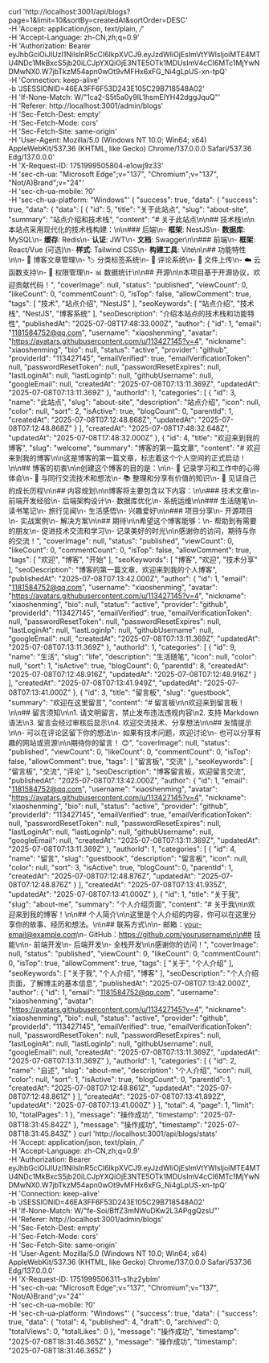curl 'http://localhost:3001/api/blogs?page=1&limit=10&sortBy=createdAt&sortOrder=DESC' \
  -H 'Accept: application/json, text/plain, */*' \
  -H 'Accept-Language: zh-CN,zh;q=0.9' \
  -H 'Authorization: Bearer eyJhbGciOiJIUzI1NiIsInR5cCI6IkpXVCJ9.eyJzdWIiOjEsImVtYWlsIjoiMTE4MTU4NDc1MkBxcS5jb20iLCJpYXQiOjE3NTE5OTk1MDUsImV4cCI6MTc1MjYwNDMwNX0.W7jbTkzM54apn0wOt9vMFHx6xFG_Ni4gLpUS-xn-tpQ' \
  -H 'Connection: keep-alive' \
  -b 'JSESSIONID=46EA3FF6F53D243E105C29B718548A02' \
  -H 'If-None-Match: W/"1ca2-S5t5a0y9lL1hsmElYH42dggJquQ"' \
  -H 'Referer: http://localhost:3001/admin/blogs' \
  -H 'Sec-Fetch-Dest: empty' \
  -H 'Sec-Fetch-Mode: cors' \
  -H 'Sec-Fetch-Site: same-origin' \
  -H 'User-Agent: Mozilla/5.0 (Windows NT 10.0; Win64; x64) AppleWebKit/537.36 (KHTML, like Gecko) Chrome/137.0.0.0 Safari/537.36 Edg/137.0.0.0' \
  -H 'X-Request-ID: 1751999505804-e1owj9z33' \
  -H 'sec-ch-ua: "Microsoft Edge";v="137", "Chromium";v="137", "Not/A)Brand";v="24"' \
  -H 'sec-ch-ua-mobile: ?0' \
  -H 'sec-ch-ua-platform: "Windows"'
  {
    "success": true,
    "data": {
        "success": true,
        "data": {
            "data": [
                {
                    "id": 5,
                    "title": "关于此站点",
                    "slug": "about-site",
                    "summary": "站点介绍和技术栈",
                    "content": "# 关于此站点\n\n## 技术栈\n\n本站点采用现代化的技术栈构建：\n\n### 后端\n- **框架**: NestJS\n- **数据库**: MySQL\n- **缓存**: Redis\n- **认证**: JWT\n- **文档**: Swagger\n\n### 前端\n- **框架**: React/Vue (可选)\n- **样式**: Tailwind CSS\n- **构建工具**: Vite\n\n## 功能特性\n\n- 📝 博客文章管理\n- 🏷️ 分类标签系统\n- 💬 评论系统\n- 📁 文件上传\n- ☁️ 云函数支持\n- 🔐 权限管理\n- 📊 数据统计\n\n## 开源\n\n本项目基于开源协议，欢迎贡献代码！",
                    "coverImage": null,
                    "status": "published",
                    "viewCount": 0,
                    "likeCount": 0,
                    "commentCount": 0,
                    "isTop": false,
                    "allowComment": true,
                    "tags": [
                        "技术",
                        "站点介绍",
                        "NestJS"
                    ],
                    "seoKeywords": [
                        "站点介绍",
                        "技术栈",
                        "NestJS",
                        "博客系统"
                    ],
                    "seoDescription": "介绍本站点的技术栈和功能特性",
                    "publishedAt": "2025-07-08T17:48:33.000Z",
                    "author": {
                        "id": 1,
                        "email": "1181584752@qq.com",
                        "username": "xiaoshenming",
                        "avatar": "https://avatars.githubusercontent.com/u/113427145?v=4",
                        "nickname": "xiaoshenming",
                        "bio": null,
                        "status": "active",
                        "provider": "github",
                        "providerId": "113427145",
                        "emailVerified": true,
                        "emailVerificationToken": null,
                        "passwordResetToken": null,
                        "passwordResetExpires": null,
                        "lastLoginAt": null,
                        "lastLoginIp": null,
                        "githubUsername": null,
                        "googleEmail": null,
                        "createdAt": "2025-07-08T07:13:11.369Z",
                        "updatedAt": "2025-07-08T07:13:11.369Z"
                    },
                    "authorId": 1,
                    "categories": [
                        {
                            "id": 3,
                            "name": "此站点",
                            "slug": "about-site",
                            "description": "站点介绍",
                            "icon": null,
                            "color": null,
                            "sort": 2,
                            "isActive": true,
                            "blogCount": 0,
                            "parentId": 1,
                            "createdAt": "2025-07-08T07:12:48.868Z",
                            "updatedAt": "2025-07-08T07:12:48.868Z"
                        }
                    ],
                    "createdAt": "2025-07-08T17:48:32.648Z",
                    "updatedAt": "2025-07-08T17:48:32.000Z"
                },
                {
                    "id": 4,
                    "title": "欢迎来到我的博客",
                    "slug": "welcome",
                    "summary": "博客的第一篇文章",
                    "content": "# 欢迎来到我的博客\n\n这是博客的第一篇文章，标志着这个个人空间的正式启动！\n\n## 博客的初衷\n\n创建这个博客的目的是：\n\n- 📝 记录学习和工作中的心得体会\n- 🤝 与同行交流技术和想法\n- 📚 整理和分享有价值的知识\n- 🌱 见证自己的成长历程\n\n## 内容规划\n\n博客将主要包含以下内容：\n\n### 技术文章\n- 前端开发经验\n- 后端架构设计\n- 数据库优化\n- 系统运维\n\n### 生活随笔\n- 读书笔记\n- 旅行见闻\n- 生活感悟\n- 兴趣爱好\n\n### 项目分享\n- 开源项目\n- 实战案例\n- 解决方案\n\n## 期待\n\n希望这个博客能够：\n- 帮助到有需要的朋友\n- 促进技术交流和学习\n- 记录美好的时光\n\n感谢你的访问，期待与你的交流！",
                    "coverImage": null,
                    "status": "published",
                    "viewCount": 0,
                    "likeCount": 0,
                    "commentCount": 0,
                    "isTop": false,
                    "allowComment": true,
                    "tags": [
                        "欢迎",
                        "博客",
                        "开始"
                    ],
                    "seoKeywords": [
                        "博客",
                        "欢迎",
                        "技术分享"
                    ],
                    "seoDescription": "博客的第一篇文章，欢迎来到我的个人博客",
                    "publishedAt": "2025-07-08T07:13:42.000Z",
                    "author": {
                        "id": 1,
                        "email": "1181584752@qq.com",
                        "username": "xiaoshenming",
                        "avatar": "https://avatars.githubusercontent.com/u/113427145?v=4",
                        "nickname": "xiaoshenming",
                        "bio": null,
                        "status": "active",
                        "provider": "github",
                        "providerId": "113427145",
                        "emailVerified": true,
                        "emailVerificationToken": null,
                        "passwordResetToken": null,
                        "passwordResetExpires": null,
                        "lastLoginAt": null,
                        "lastLoginIp": null,
                        "githubUsername": null,
                        "googleEmail": null,
                        "createdAt": "2025-07-08T07:13:11.369Z",
                        "updatedAt": "2025-07-08T07:13:11.369Z"
                    },
                    "authorId": 1,
                    "categories": [
                        {
                            "id": 9,
                            "name": "生活",
                            "slug": "life",
                            "description": "生活随笔",
                            "icon": null,
                            "color": null,
                            "sort": 1,
                            "isActive": true,
                            "blogCount": 0,
                            "parentId": 8,
                            "createdAt": "2025-07-08T07:12:48.916Z",
                            "updatedAt": "2025-07-08T07:12:48.916Z"
                        }
                    ],
                    "createdAt": "2025-07-08T07:13:41.949Z",
                    "updatedAt": "2025-07-08T07:13:41.000Z"
                },
                {
                    "id": 3,
                    "title": "留言板",
                    "slug": "guestbook",
                    "summary": "欢迎在这里留言",
                    "content": "# 留言板\n\n欢迎来到留言板！\n\n## 留言须知\n\n1. 请文明留言，禁止发布违法违规内容\n2. 支持 Markdown 语法\n3. 留言会经过审核后显示\n4. 欢迎交流技术、分享想法\n\n## 友情提示\n\n- 可以在评论区留下你的想法\n- 如果有技术问题，欢迎讨论\n- 也可以分享有趣的网站或资源\n\n期待你的留言！ 😊",
                    "coverImage": null,
                    "status": "published",
                    "viewCount": 0,
                    "likeCount": 0,
                    "commentCount": 0,
                    "isTop": false,
                    "allowComment": true,
                    "tags": [
                        "留言板",
                        "交流"
                    ],
                    "seoKeywords": [
                        "留言板",
                        "交流",
                        "评论"
                    ],
                    "seoDescription": "博客留言板，欢迎留言交流",
                    "publishedAt": "2025-07-08T07:13:42.000Z",
                    "author": {
                        "id": 1,
                        "email": "1181584752@qq.com",
                        "username": "xiaoshenming",
                        "avatar": "https://avatars.githubusercontent.com/u/113427145?v=4",
                        "nickname": "xiaoshenming",
                        "bio": null,
                        "status": "active",
                        "provider": "github",
                        "providerId": "113427145",
                        "emailVerified": true,
                        "emailVerificationToken": null,
                        "passwordResetToken": null,
                        "passwordResetExpires": null,
                        "lastLoginAt": null,
                        "lastLoginIp": null,
                        "githubUsername": null,
                        "googleEmail": null,
                        "createdAt": "2025-07-08T07:13:11.369Z",
                        "updatedAt": "2025-07-08T07:13:11.369Z"
                    },
                    "authorId": 1,
                    "categories": [
                        {
                            "id": 4,
                            "name": "留言",
                            "slug": "guestbook",
                            "description": "留言板",
                            "icon": null,
                            "color": null,
                            "sort": 3,
                            "isActive": true,
                            "blogCount": 0,
                            "parentId": 1,
                            "createdAt": "2025-07-08T07:12:48.876Z",
                            "updatedAt": "2025-07-08T07:12:48.876Z"
                        }
                    ],
                    "createdAt": "2025-07-08T07:13:41.935Z",
                    "updatedAt": "2025-07-08T07:13:41.000Z"
                },
                {
                    "id": 1,
                    "title": "关于我",
                    "slug": "about-me",
                    "summary": "个人介绍页面",
                    "content": "# 关于我\n\n欢迎来到我的博客！\n\n## 个人简介\n\n这里是个人介绍的内容，你可以在这里分享你的故事、经历和想法。\n\n## 联系方式\n\n- 邮箱：your-email@example.com\n- GitHub：https://github.com/yourusername\n\n## 技能\n\n- 前端开发\n- 后端开发\n- 全栈开发\n\n感谢你的访问！",
                    "coverImage": null,
                    "status": "published",
                    "viewCount": 0,
                    "likeCount": 0,
                    "commentCount": 0,
                    "isTop": true,
                    "allowComment": true,
                    "tags": [
                        "关于",
                        "个人介绍"
                    ],
                    "seoKeywords": [
                        "关于我",
                        "个人介绍",
                        "博客"
                    ],
                    "seoDescription": "个人介绍页面，了解博主的基本信息",
                    "publishedAt": "2025-07-08T07:13:42.000Z",
                    "author": {
                        "id": 1,
                        "email": "1181584752@qq.com",
                        "username": "xiaoshenming",
                        "avatar": "https://avatars.githubusercontent.com/u/113427145?v=4",
                        "nickname": "xiaoshenming",
                        "bio": null,
                        "status": "active",
                        "provider": "github",
                        "providerId": "113427145",
                        "emailVerified": true,
                        "emailVerificationToken": null,
                        "passwordResetToken": null,
                        "passwordResetExpires": null,
                        "lastLoginAt": null,
                        "lastLoginIp": null,
                        "githubUsername": null,
                        "googleEmail": null,
                        "createdAt": "2025-07-08T07:13:11.369Z",
                        "updatedAt": "2025-07-08T07:13:11.369Z"
                    },
                    "authorId": 1,
                    "categories": [
                        {
                            "id": 2,
                            "name": "自述",
                            "slug": "about-me",
                            "description": "个人介绍",
                            "icon": null,
                            "color": null,
                            "sort": 1,
                            "isActive": true,
                            "blogCount": 0,
                            "parentId": 1,
                            "createdAt": "2025-07-08T07:12:48.861Z",
                            "updatedAt": "2025-07-08T07:12:48.861Z"
                        }
                    ],
                    "createdAt": "2025-07-08T07:13:41.892Z",
                    "updatedAt": "2025-07-08T07:13:41.000Z"
                }
            ],
            "total": 4,
            "page": 1,
            "limit": 10,
            "totalPages": 1
        },
        "message": "操作成功",
        "timestamp": "2025-07-08T18:31:45.842Z"
    },
    "message": "操作成功",
    "timestamp": "2025-07-08T18:31:45.843Z"
}
curl 'http://localhost:3001/api/blogs/stats' \
  -H 'Accept: application/json, text/plain, */*' \
  -H 'Accept-Language: zh-CN,zh;q=0.9' \
  -H 'Authorization: Bearer eyJhbGciOiJIUzI1NiIsInR5cCI6IkpXVCJ9.eyJzdWIiOjEsImVtYWlsIjoiMTE4MTU4NDc1MkBxcS5jb20iLCJpYXQiOjE3NTE5OTk1MDUsImV4cCI6MTc1MjYwNDMwNX0.W7jbTkzM54apn0wOt9vMFHx6xFG_Ni4gLpUS-xn-tpQ' \
  -H 'Connection: keep-alive' \
  -b 'JSESSIONID=46EA3FF6F53D243E105C29B718548A02' \
  -H 'If-None-Match: W/"fe-Soi/BffZ3mNWuDKw2L3APqgQzsU"' \
  -H 'Referer: http://localhost:3001/admin/blogs' \
  -H 'Sec-Fetch-Dest: empty' \
  -H 'Sec-Fetch-Mode: cors' \
  -H 'Sec-Fetch-Site: same-origin' \
  -H 'User-Agent: Mozilla/5.0 (Windows NT 10.0; Win64; x64) AppleWebKit/537.36 (KHTML, like Gecko) Chrome/137.0.0.0 Safari/537.36 Edg/137.0.0.0' \
  -H 'X-Request-ID: 1751999506311-s1hz2yblm' \
  -H 'sec-ch-ua: "Microsoft Edge";v="137", "Chromium";v="137", "Not/A)Brand";v="24"' \
  -H 'sec-ch-ua-mobile: ?0' \
  -H 'sec-ch-ua-platform: "Windows"'
  {
    "success": true,
    "data": {
        "success": true,
        "data": {
            "total": 4,
            "published": 4,
            "draft": 0,
            "archived": 0,
            "totalViews": 0,
            "totalLikes": 0
        },
        "message": "操作成功",
        "timestamp": "2025-07-08T18:31:46.365Z"
    },
    "message": "操作成功",
    "timestamp": "2025-07-08T18:31:46.365Z"
}